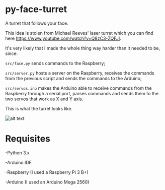 # py-face-turret
A turret that follows your face.

This idea is stolen from Michael Reeves' laser turret which you can find here https://www.youtube.com/watch?v=Q8zC3-ZQFJI.

It's very likely that I made the whole thing way harder than it needed to be, since:

`src/face.py` sends commands to the Raspberry;

`src/server.py` hosts a server on the Raspberry, receives the commands from the previous script and sends the commands to the Arduino;

`src/servos.ino` makes the Arduino able to receive commands from the Raspberry through a serial port, parses commands and sends them to the two servos that work as X and Y axis.

This is what the turret looks like.

![alt text](https://github.com/ph04/py-face-turret/blob/master/turret.jpg)

# Requisites
-Python 3.x

-Arduino IDE

-Raspberry (I used a Raspberry Pi 3 B+)

-Arduino (I used an Arduino Mega 2560)

